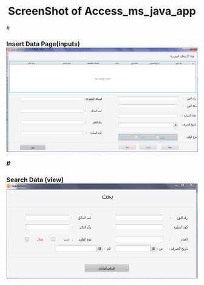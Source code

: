 <center> <h1>  ScreenShot of Access_ms_java_app </h1> </center> 
#<h3> Insert Data Page(inputs) 
<img title = "insert data (inputs) " src = "https://github.com/Abd-Elrazek/Access_Ms_Java_App/blob/master/pages%20of%20Program/%D8%A7%D8%AF%D8%AE%D8%A7%D9%84%20%D8%A7%D9%84%D8%A8%D9%8A%D8%A7%D9%86%D8%A7%D8%AA.png"/>


#<h3> Search Data (view) 
<img title = "page of search data from database " src = "https://github.com/Abd-Elrazek/Access_Ms_Java_App/blob/master/pages%20of%20Program/%D8%A7%D9%84%D8%A8%D8%AD%D8%AB.png" />